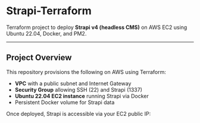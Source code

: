 # Strapi-Terraform

Terraform project to deploy **Strapi v4 (headless CMS)** on AWS EC2 using Ubuntu 22.04, Docker, and PM2.

---

## Project Overview

This repository provisions the following on AWS using Terraform:

- **VPC** with a public subnet and Internet Gateway  
- **Security Group** allowing SSH (22) and Strapi (1337)  
- **Ubuntu 22.04 EC2 instance** running Strapi via Docker  
- Persistent Docker volume for Strapi data  

Once deployed, Strapi is accessible via your EC2 public IP:

